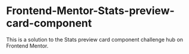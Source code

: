 # Frontend-Mentor-Stats-preview-card-component
This is a solution to the Stats preview card component challenge hub on Frontend Mentor.
